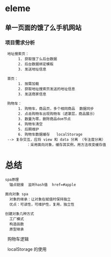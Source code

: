 # eleme
## 单一页面的饿了么手机网站

### 项目需求分析

     地址搜索页：
          1. 获取饿了么后台数据
          2. 后台数据绑定模板
          3. 发送地址信息
          
     首页：
          1. 按需加载
          2. 获取地址搜索页发送的地址信息
          3. 发送商家信息
              
     购物车：
          1. 购物车，商品页，多个相同商品  数据同步
          2. 点击购物车出现购物车（遮罩层，商品展示）
          3. 数量为零，删除商品dom节点
          4. 购物车清空
          5. 后期维护
          6. 购物车数据缓存   localStorage
     --> 复杂交互，应将 view 和 data 分离 （专注度分离）
              ：采用面向对象，缓存其实例，用方法改变缓存值
           
           
# 总结
    spa原理
      锚点链接  监听hash值  href=#apple

    面向对象 spa
      对象的继承：让对象在赋值时保持独立
      优点：可读性，可维护性，复用，独立性
      
    创建对象几种方式
      工厂模式
      构造函数
      原型继承
      
   购物车逻辑
   
   localStorage 的使用

    
